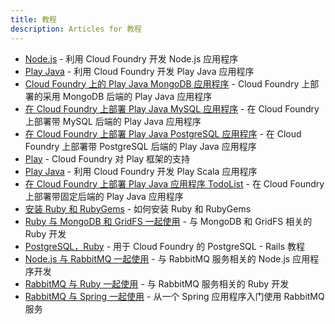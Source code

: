 ```yaml
---
title: 教程
description: Articles for 教程
---
```


* [Node.js](/frameworks/nodejs/nodejs.html) - 利用 Cloud Foundry 开发 Node.js 应用程序
* [Play Java](/frameworks/play/java-getting-started.html) - 利用 Cloud Foundry 开发 Play Java 应用程序
* [Cloud Foundry 上的 Play Java MongoDB 应用程序](/frameworks/play/java-mongodb.html) - Cloud Foundry 上部署的采用 MongoDB 后端的 Play Java 应用程序
* [在 Cloud Foundry 上部署 Play Java MySQL 应用程序](/frameworks/play/java-mysql.html) - 在 Cloud Foundry 上部署带 MySQL 后端的 Play Java 应用程序
* [在 Cloud Foundry 上部署 Play Java PostgreSQL 应用程序](/frameworks/play/java-postgresql.html) - 在 Cloud Foundry 上部署带 PostgreSQL 后端的 Play Java 应用程序
* [Play](/frameworks/play/play.html) - Cloud Foundry 对 Play 框架的支持
* [Play Java](/frameworks/play/scala-getting-started.html) - 利用 Cloud Foundry 开发 Play Scala 应用程序
* [在 Cloud Foundry 上部署 Play Java 应用程序 TodoList](/frameworks/play/todolistjavaapp.html) - 在 Cloud Foundry 上部署带固定后端的 Play Java 应用程序
* [安装 Ruby 和 RubyGems](/frameworks/ruby/installing-ruby.html) - 如何安装 Ruby 和 RubyGems
* [Ruby 与 MongoDB 和 GridFS 一起使用](/services/mongodb/ruby-mongodb-gridfs.html) - 与 MongoDB 和 GridFS 相关的 Ruby 开发
* [PostgreSQL，Ruby](/services/postgres/postgres-ruby.html) - 用于 Cloud Foundry 的 PostgreSQL - Rails 教程
* [Node.js 与 RabbitMQ 一起使用](/services/rabbitmq/nodejs-rabbitmq.html) - 与 RabbitMQ 服务相关的 Node.js 应用程序开发
* [RabbitMQ 与 Ruby 一起使用](/services/rabbitmq/ruby-rabbitmq.html) - 与 RabbitMQ 服务相关的 Ruby 开发
* [RabbitMQ 与 Spring 一起使用](/services/rabbitmq/spring-rabbitmq.html) - 从一个 Spring 应用程序入门使用 RabbitMQ 服务
